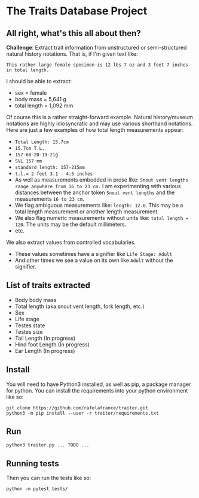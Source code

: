 # The Traits Database Project

## All right, what's this all about then?
**Challenge**: Extract trait information from unstructured or semi-structured natural history notations. That is, if I'm given text like:

 ```This rather large female specimen is 12 lbs 7 oz and 3 feet 7 inches in total length.```

 I should be able to extract:

 - sex = female
 - body mass = 5,641 g
 - total length = 1,092 mm


 Of course this is a rather straight-forward example. Natural history/museum notations are highly idiosyncratic and may use various shorthand notations. Here are just a few examples of how total length measurements appear:

 - `Total Length: 15.7cm`
 - `15.7cm T.L.`
 - `157-60-20-19-21g`
 - `SVL 157 mm`
 - `standard length: 157-215mm`
 - `t.l.= 2 feet 3.1 - 4.5 inches`
 - As well as measurements embedded in prose like: `Snout vent lengths range anywhere from 16 to 23 cm.` I am experimenting with various distances between the anchor token `Snout vent lengths` and the measurements `16 to 23 cm`.
 - We flag ambiguous measurements like: `length: 12.0`. This may be a total length measurement or another length measurement.
 - We also flag numeric measurements without units like: `total length = 120`. The units may be the default millimeters.
 - etc.

We also extract values from controlled vocabularies.
 - These values sometimes have a signifier like `Life Stage: Adult`
 - And other times we see a value on its own like `Adult` without the signifier.

## List of traits extracted
- Body body mass
- Total length (aka snout vent length, fork length, etc.)
- Sex
- Life stage
- Testes state
- Testes size
- Tail Length (In progress)
- Hind foot Length (In progress)
- Ear Length (In progress)


## Install
You will need to have Python3 installed, as well as pip, a package manager for python. You can install the requirements into your python environment like so:
```
git clone https://github.com/rafelafrance/traiter.git
python3 -m pip install --user -r traiter/requirements.txt
```

## Run
```
python3 traiter.py ... TODO ...
```
## Running tests
Then you can run the tests like so:
```
python -m pytest tests/
```
